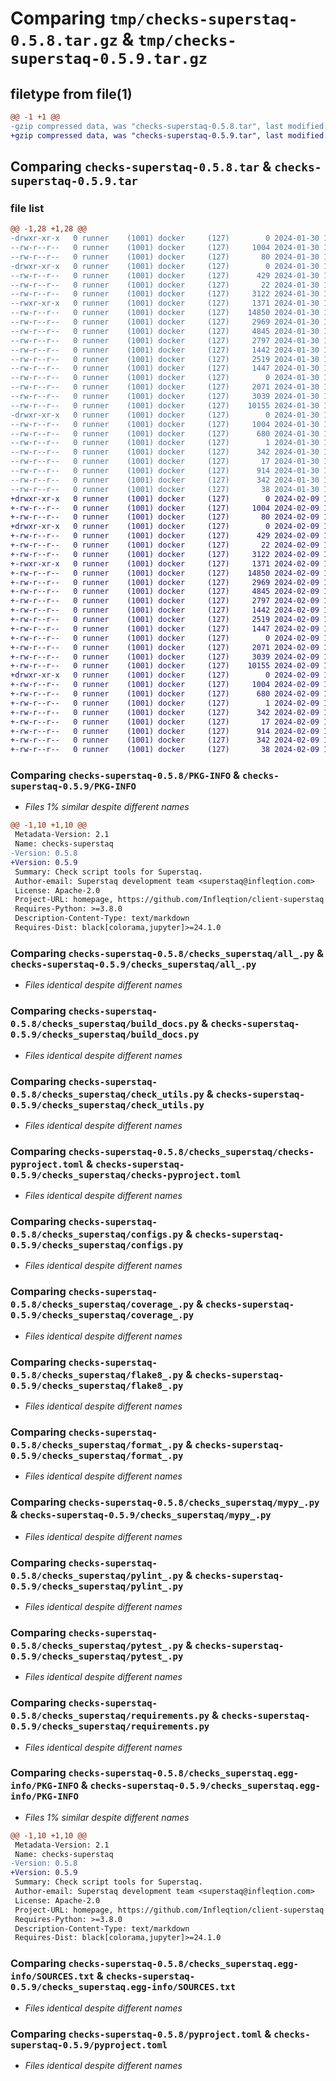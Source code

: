 # Comparing `tmp/checks-superstaq-0.5.8.tar.gz` & `tmp/checks-superstaq-0.5.9.tar.gz`

## filetype from file(1)

```diff
@@ -1 +1 @@
-gzip compressed data, was "checks-superstaq-0.5.8.tar", last modified: Tue Jan 30 18:46:51 2024, max compression
+gzip compressed data, was "checks-superstaq-0.5.9.tar", last modified: Fri Feb  9 16:12:54 2024, max compression
```

## Comparing `checks-superstaq-0.5.8.tar` & `checks-superstaq-0.5.9.tar`

### file list

```diff
@@ -1,28 +1,28 @@
-drwxr-xr-x   0 runner    (1001) docker     (127)        0 2024-01-30 18:46:51.914783 checks-superstaq-0.5.8/
--rw-r--r--   0 runner    (1001) docker     (127)     1004 2024-01-30 18:46:51.910783 checks-superstaq-0.5.8/PKG-INFO
--rw-r--r--   0 runner    (1001) docker     (127)       80 2024-01-30 18:46:39.000000 checks-superstaq-0.5.8/README.md
-drwxr-xr-x   0 runner    (1001) docker     (127)        0 2024-01-30 18:46:51.910783 checks-superstaq-0.5.8/checks_superstaq/
--rw-r--r--   0 runner    (1001) docker     (127)      429 2024-01-30 18:46:39.000000 checks-superstaq-0.5.8/checks_superstaq/__init__.py
--rw-r--r--   0 runner    (1001) docker     (127)       22 2024-01-30 18:46:39.000000 checks-superstaq-0.5.8/checks_superstaq/_version.py
--rw-r--r--   0 runner    (1001) docker     (127)     3122 2024-01-30 18:46:39.000000 checks-superstaq-0.5.8/checks_superstaq/all_.py
--rwxr-xr-x   0 runner    (1001) docker     (127)     1371 2024-01-30 18:46:39.000000 checks-superstaq-0.5.8/checks_superstaq/build_docs.py
--rw-r--r--   0 runner    (1001) docker     (127)    14850 2024-01-30 18:46:39.000000 checks-superstaq-0.5.8/checks_superstaq/check_utils.py
--rw-r--r--   0 runner    (1001) docker     (127)     2969 2024-01-30 18:46:39.000000 checks-superstaq-0.5.8/checks_superstaq/checks-pyproject.toml
--rw-r--r--   0 runner    (1001) docker     (127)     4845 2024-01-30 18:46:39.000000 checks-superstaq-0.5.8/checks_superstaq/configs.py
--rw-r--r--   0 runner    (1001) docker     (127)     2797 2024-01-30 18:46:39.000000 checks-superstaq-0.5.8/checks_superstaq/coverage_.py
--rw-r--r--   0 runner    (1001) docker     (127)     1442 2024-01-30 18:46:39.000000 checks-superstaq-0.5.8/checks_superstaq/flake8_.py
--rw-r--r--   0 runner    (1001) docker     (127)     2519 2024-01-30 18:46:39.000000 checks-superstaq-0.5.8/checks_superstaq/format_.py
--rw-r--r--   0 runner    (1001) docker     (127)     1447 2024-01-30 18:46:39.000000 checks-superstaq-0.5.8/checks_superstaq/mypy_.py
--rw-r--r--   0 runner    (1001) docker     (127)        0 2024-01-30 18:46:39.000000 checks-superstaq-0.5.8/checks_superstaq/py.typed
--rw-r--r--   0 runner    (1001) docker     (127)     2071 2024-01-30 18:46:39.000000 checks-superstaq-0.5.8/checks_superstaq/pylint_.py
--rw-r--r--   0 runner    (1001) docker     (127)     3039 2024-01-30 18:46:39.000000 checks-superstaq-0.5.8/checks_superstaq/pytest_.py
--rw-r--r--   0 runner    (1001) docker     (127)    10155 2024-01-30 18:46:39.000000 checks-superstaq-0.5.8/checks_superstaq/requirements.py
-drwxr-xr-x   0 runner    (1001) docker     (127)        0 2024-01-30 18:46:51.910783 checks-superstaq-0.5.8/checks_superstaq.egg-info/
--rw-r--r--   0 runner    (1001) docker     (127)     1004 2024-01-30 18:46:51.000000 checks-superstaq-0.5.8/checks_superstaq.egg-info/PKG-INFO
--rw-r--r--   0 runner    (1001) docker     (127)      680 2024-01-30 18:46:51.000000 checks-superstaq-0.5.8/checks_superstaq.egg-info/SOURCES.txt
--rw-r--r--   0 runner    (1001) docker     (127)        1 2024-01-30 18:46:51.000000 checks-superstaq-0.5.8/checks_superstaq.egg-info/dependency_links.txt
--rw-r--r--   0 runner    (1001) docker     (127)      342 2024-01-30 18:46:51.000000 checks-superstaq-0.5.8/checks_superstaq.egg-info/requires.txt
--rw-r--r--   0 runner    (1001) docker     (127)       17 2024-01-30 18:46:51.000000 checks-superstaq-0.5.8/checks_superstaq.egg-info/top_level.txt
--rw-r--r--   0 runner    (1001) docker     (127)      914 2024-01-30 18:46:39.000000 checks-superstaq-0.5.8/pyproject.toml
--rw-r--r--   0 runner    (1001) docker     (127)      342 2024-01-30 18:46:39.000000 checks-superstaq-0.5.8/requirements.txt
--rw-r--r--   0 runner    (1001) docker     (127)       38 2024-01-30 18:46:51.914783 checks-superstaq-0.5.8/setup.cfg
+drwxr-xr-x   0 runner    (1001) docker     (127)        0 2024-02-09 16:12:54.916901 checks-superstaq-0.5.9/
+-rw-r--r--   0 runner    (1001) docker     (127)     1004 2024-02-09 16:12:54.916901 checks-superstaq-0.5.9/PKG-INFO
+-rw-r--r--   0 runner    (1001) docker     (127)       80 2024-02-09 16:12:41.000000 checks-superstaq-0.5.9/README.md
+drwxr-xr-x   0 runner    (1001) docker     (127)        0 2024-02-09 16:12:54.916901 checks-superstaq-0.5.9/checks_superstaq/
+-rw-r--r--   0 runner    (1001) docker     (127)      429 2024-02-09 16:12:41.000000 checks-superstaq-0.5.9/checks_superstaq/__init__.py
+-rw-r--r--   0 runner    (1001) docker     (127)       22 2024-02-09 16:12:41.000000 checks-superstaq-0.5.9/checks_superstaq/_version.py
+-rw-r--r--   0 runner    (1001) docker     (127)     3122 2024-02-09 16:12:41.000000 checks-superstaq-0.5.9/checks_superstaq/all_.py
+-rwxr-xr-x   0 runner    (1001) docker     (127)     1371 2024-02-09 16:12:41.000000 checks-superstaq-0.5.9/checks_superstaq/build_docs.py
+-rw-r--r--   0 runner    (1001) docker     (127)    14850 2024-02-09 16:12:41.000000 checks-superstaq-0.5.9/checks_superstaq/check_utils.py
+-rw-r--r--   0 runner    (1001) docker     (127)     2969 2024-02-09 16:12:41.000000 checks-superstaq-0.5.9/checks_superstaq/checks-pyproject.toml
+-rw-r--r--   0 runner    (1001) docker     (127)     4845 2024-02-09 16:12:41.000000 checks-superstaq-0.5.9/checks_superstaq/configs.py
+-rw-r--r--   0 runner    (1001) docker     (127)     2797 2024-02-09 16:12:41.000000 checks-superstaq-0.5.9/checks_superstaq/coverage_.py
+-rw-r--r--   0 runner    (1001) docker     (127)     1442 2024-02-09 16:12:41.000000 checks-superstaq-0.5.9/checks_superstaq/flake8_.py
+-rw-r--r--   0 runner    (1001) docker     (127)     2519 2024-02-09 16:12:41.000000 checks-superstaq-0.5.9/checks_superstaq/format_.py
+-rw-r--r--   0 runner    (1001) docker     (127)     1447 2024-02-09 16:12:41.000000 checks-superstaq-0.5.9/checks_superstaq/mypy_.py
+-rw-r--r--   0 runner    (1001) docker     (127)        0 2024-02-09 16:12:41.000000 checks-superstaq-0.5.9/checks_superstaq/py.typed
+-rw-r--r--   0 runner    (1001) docker     (127)     2071 2024-02-09 16:12:41.000000 checks-superstaq-0.5.9/checks_superstaq/pylint_.py
+-rw-r--r--   0 runner    (1001) docker     (127)     3039 2024-02-09 16:12:41.000000 checks-superstaq-0.5.9/checks_superstaq/pytest_.py
+-rw-r--r--   0 runner    (1001) docker     (127)    10155 2024-02-09 16:12:41.000000 checks-superstaq-0.5.9/checks_superstaq/requirements.py
+drwxr-xr-x   0 runner    (1001) docker     (127)        0 2024-02-09 16:12:54.916901 checks-superstaq-0.5.9/checks_superstaq.egg-info/
+-rw-r--r--   0 runner    (1001) docker     (127)     1004 2024-02-09 16:12:54.000000 checks-superstaq-0.5.9/checks_superstaq.egg-info/PKG-INFO
+-rw-r--r--   0 runner    (1001) docker     (127)      680 2024-02-09 16:12:54.000000 checks-superstaq-0.5.9/checks_superstaq.egg-info/SOURCES.txt
+-rw-r--r--   0 runner    (1001) docker     (127)        1 2024-02-09 16:12:54.000000 checks-superstaq-0.5.9/checks_superstaq.egg-info/dependency_links.txt
+-rw-r--r--   0 runner    (1001) docker     (127)      342 2024-02-09 16:12:54.000000 checks-superstaq-0.5.9/checks_superstaq.egg-info/requires.txt
+-rw-r--r--   0 runner    (1001) docker     (127)       17 2024-02-09 16:12:54.000000 checks-superstaq-0.5.9/checks_superstaq.egg-info/top_level.txt
+-rw-r--r--   0 runner    (1001) docker     (127)      914 2024-02-09 16:12:41.000000 checks-superstaq-0.5.9/pyproject.toml
+-rw-r--r--   0 runner    (1001) docker     (127)      342 2024-02-09 16:12:41.000000 checks-superstaq-0.5.9/requirements.txt
+-rw-r--r--   0 runner    (1001) docker     (127)       38 2024-02-09 16:12:54.916901 checks-superstaq-0.5.9/setup.cfg
```

### Comparing `checks-superstaq-0.5.8/PKG-INFO` & `checks-superstaq-0.5.9/PKG-INFO`

 * *Files 1% similar despite different names*

```diff
@@ -1,10 +1,10 @@
 Metadata-Version: 2.1
 Name: checks-superstaq
-Version: 0.5.8
+Version: 0.5.9
 Summary: Check script tools for Superstaq.
 Author-email: Superstaq development team <superstaq@infleqtion.com>
 License: Apache-2.0
 Project-URL: homepage, https://github.com/Infleqtion/client-superstaq
 Requires-Python: >=3.8.0
 Description-Content-Type: text/markdown
 Requires-Dist: black[colorama,jupyter]>=24.1.0
```

### Comparing `checks-superstaq-0.5.8/checks_superstaq/all_.py` & `checks-superstaq-0.5.9/checks_superstaq/all_.py`

 * *Files identical despite different names*

### Comparing `checks-superstaq-0.5.8/checks_superstaq/build_docs.py` & `checks-superstaq-0.5.9/checks_superstaq/build_docs.py`

 * *Files identical despite different names*

### Comparing `checks-superstaq-0.5.8/checks_superstaq/check_utils.py` & `checks-superstaq-0.5.9/checks_superstaq/check_utils.py`

 * *Files identical despite different names*

### Comparing `checks-superstaq-0.5.8/checks_superstaq/checks-pyproject.toml` & `checks-superstaq-0.5.9/checks_superstaq/checks-pyproject.toml`

 * *Files identical despite different names*

### Comparing `checks-superstaq-0.5.8/checks_superstaq/configs.py` & `checks-superstaq-0.5.9/checks_superstaq/configs.py`

 * *Files identical despite different names*

### Comparing `checks-superstaq-0.5.8/checks_superstaq/coverage_.py` & `checks-superstaq-0.5.9/checks_superstaq/coverage_.py`

 * *Files identical despite different names*

### Comparing `checks-superstaq-0.5.8/checks_superstaq/flake8_.py` & `checks-superstaq-0.5.9/checks_superstaq/flake8_.py`

 * *Files identical despite different names*

### Comparing `checks-superstaq-0.5.8/checks_superstaq/format_.py` & `checks-superstaq-0.5.9/checks_superstaq/format_.py`

 * *Files identical despite different names*

### Comparing `checks-superstaq-0.5.8/checks_superstaq/mypy_.py` & `checks-superstaq-0.5.9/checks_superstaq/mypy_.py`

 * *Files identical despite different names*

### Comparing `checks-superstaq-0.5.8/checks_superstaq/pylint_.py` & `checks-superstaq-0.5.9/checks_superstaq/pylint_.py`

 * *Files identical despite different names*

### Comparing `checks-superstaq-0.5.8/checks_superstaq/pytest_.py` & `checks-superstaq-0.5.9/checks_superstaq/pytest_.py`

 * *Files identical despite different names*

### Comparing `checks-superstaq-0.5.8/checks_superstaq/requirements.py` & `checks-superstaq-0.5.9/checks_superstaq/requirements.py`

 * *Files identical despite different names*

### Comparing `checks-superstaq-0.5.8/checks_superstaq.egg-info/PKG-INFO` & `checks-superstaq-0.5.9/checks_superstaq.egg-info/PKG-INFO`

 * *Files 1% similar despite different names*

```diff
@@ -1,10 +1,10 @@
 Metadata-Version: 2.1
 Name: checks-superstaq
-Version: 0.5.8
+Version: 0.5.9
 Summary: Check script tools for Superstaq.
 Author-email: Superstaq development team <superstaq@infleqtion.com>
 License: Apache-2.0
 Project-URL: homepage, https://github.com/Infleqtion/client-superstaq
 Requires-Python: >=3.8.0
 Description-Content-Type: text/markdown
 Requires-Dist: black[colorama,jupyter]>=24.1.0
```

### Comparing `checks-superstaq-0.5.8/checks_superstaq.egg-info/SOURCES.txt` & `checks-superstaq-0.5.9/checks_superstaq.egg-info/SOURCES.txt`

 * *Files identical despite different names*

### Comparing `checks-superstaq-0.5.8/pyproject.toml` & `checks-superstaq-0.5.9/pyproject.toml`

 * *Files identical despite different names*

